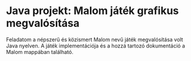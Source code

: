 # Java projekt: Malom játék grafikus megvalósítása

Feladatom a népszerű és közismert Malom nevű játék megvalósítása volt Java nyelven. A játék implementációja és a hozzá tartozó dokumentáció a Malom mappában található.
